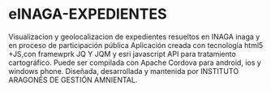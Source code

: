 # eINAGA-EXPEDIENTES
Visualizacion y geolocalizacion de expedientes resueltos en INAGA inaga y en proceso de participación pública
Aplicación creada con tecnología html5 +JS,con framewprk JQ Y JQM y esri javascript API para tratamiento cartográfico.
Puede ser compilada con Apache Cordova para android, ios y windows phone.
Diseñada, desarrollada y mantenida por INSTITUTO ARAGONÉS DE GESTIÓN AMNIENTAL.

